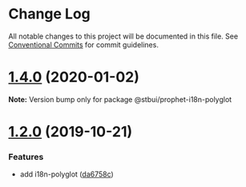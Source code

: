 # Change Log

All notable changes to this project will be documented in this file.
See [Conventional Commits](https://conventionalcommits.org) for commit guidelines.

# [1.4.0](https://github.com/stbui/prophet/compare/v1.3.5...v1.4.0) (2020-01-02)

**Note:** Version bump only for package @stbui/prophet-i18n-polyglot





# [1.2.0](https://github.com/stbui/prophet/compare/v1.1.1...v1.2.0) (2019-10-21)


### Features

* add i18n-polyglot ([da6758c](https://github.com/stbui/prophet/commit/da6758c20835af4732f672cfe40736bf3e1f805e))

